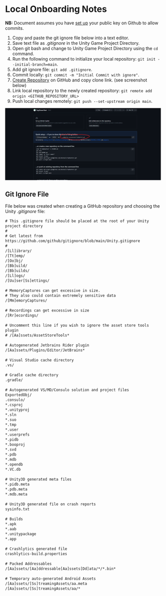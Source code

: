 # Local Onboarding Notes 

**NB:** Document assumes you have [set up](https://docs.github.com/en/authentication/connecting-to-github-with-ssh/adding-a-new-ssh-key-to-your-github-account) your public key on Github to allow commits. 


1. Copy and paste the git ignore file below into a text editor.
2. Save text file as _.gitignore_ in the Unity Game Project Directory. 
3. Open git bash and change to Unity Game Project Directory using the `cd` command.
4. Run the following command to initialize your local repository: `git init --initial-branch=main`.
5. Add git ignore file: `git add .gitignore`.
6. Commit locally: `git commit -m "Initial Commit with ignore"`.
7. [Create Repository](https://docs.github.com/en/repositories/creating-and-managing-repositories/creating-a-new-repository) on GitHub and copy clone link. (see screenshot below)
8. Link local repository to the newly created repository: `git remote add origin <GITHUB_REPOSITORY_URL>`
9. Push local changes remotely: `git push --set-upstream origin main`.



![githubcloneinfo](./images/githubcloneinfo.png)

## Git Ignore File

File below was created when creating a GitHub repository and choosing the Unity _.gitignore_ file: 

```{shell}
# This .gitignore file should be placed at the root of your Unity project directory
#
# Get latest from https://github.com/github/gitignore/blob/main/Unity.gitignore
#
/[Ll]ibrary/
/[Tt]emp/
/[Oo]bj/
/[Bb]uild/
/[Bb]uilds/
/[Ll]ogs/
/[Uu]ser[Ss]ettings/

# MemoryCaptures can get excessive in size.
# They also could contain extremely sensitive data
/[Mm]emoryCaptures/

# Recordings can get excessive in size
/[Rr]ecordings/

# Uncomment this line if you wish to ignore the asset store tools plugin
# /[Aa]ssets/AssetStoreTools*

# Autogenerated Jetbrains Rider plugin
/[Aa]ssets/Plugins/Editor/JetBrains*

# Visual Studio cache directory
.vs/

# Gradle cache directory
.gradle/

# Autogenerated VS/MD/Consulo solution and project files
ExportedObj/
.consulo/
*.csproj
*.unityproj
*.sln
*.suo
*.tmp
*.user
*.userprefs
*.pidb
*.booproj
*.svd
*.pdb
*.mdb
*.opendb
*.VC.db

# Unity3D generated meta files
*.pidb.meta
*.pdb.meta
*.mdb.meta

# Unity3D generated file on crash reports
sysinfo.txt

# Builds
*.apk
*.aab
*.unitypackage
*.app

# Crashlytics generated file
crashlytics-build.properties

# Packed Addressables
/[Aa]ssets/[Aa]ddressable[Aa]ssets[Dd]ata/*/*.bin*

# Temporary auto-generated Android Assets
/[Aa]ssets/[Ss]treamingAssets/aa.meta
/[Aa]ssets/[Ss]treamingAssets/aa/*

```
 
